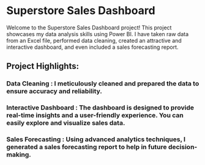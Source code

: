 # Superstore Sales Dashboard
Welcome to the Superstore Sales Dashboard project! This project showcases my data analysis skills using Power BI. I have taken raw data from an Excel file, performed data cleaning, created an attractive and interactive dashboard, and even included a sales forecasting report.

## Project Highlights:

### **Data Cleaning** : I meticulously cleaned and prepared the data to ensure accuracy and reliability.

### **Interactive Dashboard** : The dashboard is designed to provide real-time insights and a user-friendly experience. You can easily explore and visualize sales data.

### **Sales Forecasting** : Using advanced analytics techniques, I generated a sales forecasting report to help in future decision-making.



